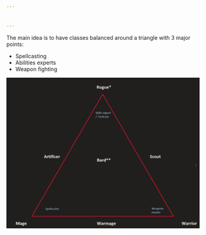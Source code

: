 ```yaml
---


---
```


<p>The main idea is to have classes balanced around a triangle with 3 major points:</p>
<ul>
<li>Spellcasting</li>
<li>Abilities experts</li>
<li>Weapon fighting</li>
</ul>
<p><img src="Class_triangle.png" alt="enter image description here"></p>


